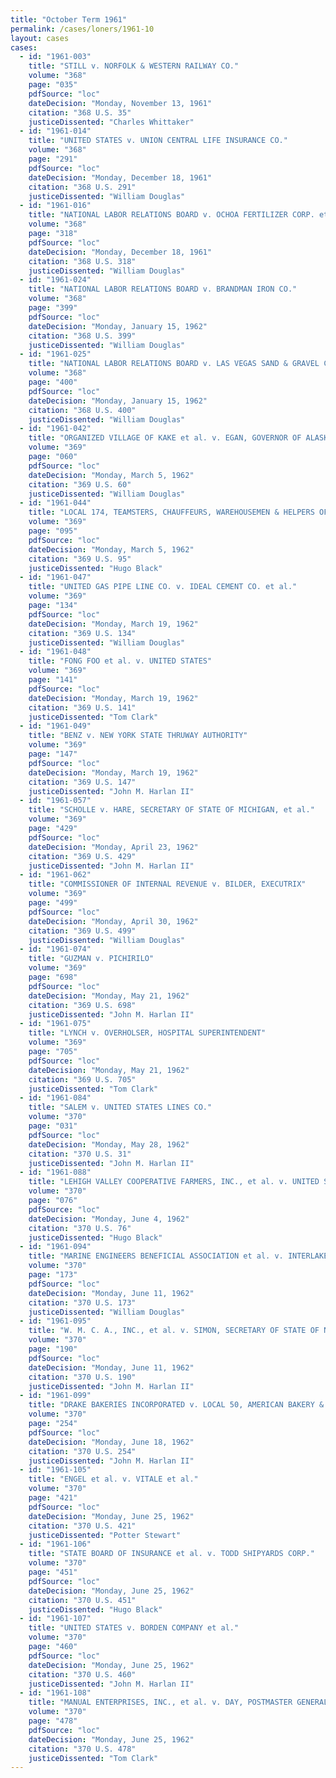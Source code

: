 ```yaml
---
title: "October Term 1961"
permalink: /cases/loners/1961-10
layout: cases
cases:
  - id: "1961-003"
    title: "STILL v. NORFOLK & WESTERN RAILWAY CO."
    volume: "368"
    page: "035"
    pdfSource: "loc"
    dateDecision: "Monday, November 13, 1961"
    citation: "368 U.S. 35"
    justiceDissented: "Charles Whittaker"
  - id: "1961-014"
    title: "UNITED STATES v. UNION CENTRAL LIFE INSURANCE CO."
    volume: "368"
    page: "291"
    pdfSource: "loc"
    dateDecision: "Monday, December 18, 1961"
    citation: "368 U.S. 291"
    justiceDissented: "William Douglas"
  - id: "1961-016"
    title: "NATIONAL LABOR RELATIONS BOARD v. OCHOA FERTILIZER CORP. et al."
    volume: "368"
    page: "318"
    pdfSource: "loc"
    dateDecision: "Monday, December 18, 1961"
    citation: "368 U.S. 318"
    justiceDissented: "William Douglas"
  - id: "1961-024"
    title: "NATIONAL LABOR RELATIONS BOARD v. BRANDMAN IRON CO."
    volume: "368"
    page: "399"
    pdfSource: "loc"
    dateDecision: "Monday, January 15, 1962"
    citation: "368 U.S. 399"
    justiceDissented: "William Douglas"
  - id: "1961-025"
    title: "NATIONAL LABOR RELATIONS BOARD v. LAS VEGAS SAND & GRAVEL CORP."
    volume: "368"
    page: "400"
    pdfSource: "loc"
    dateDecision: "Monday, January 15, 1962"
    citation: "368 U.S. 400"
    justiceDissented: "William Douglas"
  - id: "1961-042"
    title: "ORGANIZED VILLAGE OF KAKE et al. v. EGAN, GOVERNOR OF ALASKA"
    volume: "369"
    page: "060"
    pdfSource: "loc"
    dateDecision: "Monday, March 5, 1962"
    citation: "369 U.S. 60"
    justiceDissented: "William Douglas"
  - id: "1961-044"
    title: "LOCAL 174, TEAMSTERS, CHAUFFEURS, WAREHOUSEMEN & HELPERS OF AMERICA, v. LUCAS FLOUR CO."
    volume: "369"
    page: "095"
    pdfSource: "loc"
    dateDecision: "Monday, March 5, 1962"
    citation: "369 U.S. 95"
    justiceDissented: "Hugo Black"
  - id: "1961-047"
    title: "UNITED GAS PIPE LINE CO. v. IDEAL CEMENT CO. et al."
    volume: "369"
    page: "134"
    pdfSource: "loc"
    dateDecision: "Monday, March 19, 1962"
    citation: "369 U.S. 134"
    justiceDissented: "William Douglas"
  - id: "1961-048"
    title: "FONG FOO et al. v. UNITED STATES"
    volume: "369"
    page: "141"
    pdfSource: "loc"
    dateDecision: "Monday, March 19, 1962"
    citation: "369 U.S. 141"
    justiceDissented: "Tom Clark"
  - id: "1961-049"
    title: "BENZ v. NEW YORK STATE THRUWAY AUTHORITY"
    volume: "369"
    page: "147"
    pdfSource: "loc"
    dateDecision: "Monday, March 19, 1962"
    citation: "369 U.S. 147"
    justiceDissented: "John M. Harlan II"
  - id: "1961-057"
    title: "SCHOLLE v. HARE, SECRETARY OF STATE OF MICHIGAN, et al."
    volume: "369"
    page: "429"
    pdfSource: "loc"
    dateDecision: "Monday, April 23, 1962"
    citation: "369 U.S. 429"
    justiceDissented: "John M. Harlan II"
  - id: "1961-062"
    title: "COMMISSIONER OF INTERNAL REVENUE v. BILDER, EXECUTRIX"
    volume: "369"
    page: "499"
    pdfSource: "loc"
    dateDecision: "Monday, April 30, 1962"
    citation: "369 U.S. 499"
    justiceDissented: "William Douglas"
  - id: "1961-074"
    title: "GUZMAN v. PICHIRILO"
    volume: "369"
    page: "698"
    pdfSource: "loc"
    dateDecision: "Monday, May 21, 1962"
    citation: "369 U.S. 698"
    justiceDissented: "John M. Harlan II"
  - id: "1961-075"
    title: "LYNCH v. OVERHOLSER, HOSPITAL SUPERINTENDENT"
    volume: "369"
    page: "705"
    pdfSource: "loc"
    dateDecision: "Monday, May 21, 1962"
    citation: "369 U.S. 705"
    justiceDissented: "Tom Clark"
  - id: "1961-084"
    title: "SALEM v. UNITED STATES LINES CO."
    volume: "370"
    page: "031"
    pdfSource: "loc"
    dateDecision: "Monday, May 28, 1962"
    citation: "370 U.S. 31"
    justiceDissented: "John M. Harlan II"
  - id: "1961-088"
    title: "LEHIGH VALLEY COOPERATIVE FARMERS, INC., et al. v. UNITED STATES et al."
    volume: "370"
    page: "076"
    pdfSource: "loc"
    dateDecision: "Monday, June 4, 1962"
    citation: "370 U.S. 76"
    justiceDissented: "Hugo Black"
  - id: "1961-094"
    title: "MARINE ENGINEERS BENEFICIAL ASSOCIATION et al. v. INTERLAKE STEAMSHIP CO. et al."
    volume: "370"
    page: "173"
    pdfSource: "loc"
    dateDecision: "Monday, June 11, 1962"
    citation: "370 U.S. 173"
    justiceDissented: "William Douglas"
  - id: "1961-095"
    title: "W. M. C. A., INC., et al. v. SIMON, SECRETARY OF STATE OF NEW YORK, et al."
    volume: "370"
    page: "190"
    pdfSource: "loc"
    dateDecision: "Monday, June 11, 1962"
    citation: "370 U.S. 190"
    justiceDissented: "John M. Harlan II"
  - id: "1961-099"
    title: "DRAKE BAKERIES INCORPORATED v. LOCAL 50, AMERICAN BAKERY & CONFECTIONERY WORKERS INTERNATIONAL, AFL-CIO, et al."
    volume: "370"
    page: "254"
    pdfSource: "loc"
    dateDecision: "Monday, June 18, 1962"
    citation: "370 U.S. 254"
    justiceDissented: "John M. Harlan II"
  - id: "1961-105"
    title: "ENGEL et al. v. VITALE et al."
    volume: "370"
    page: "421"
    pdfSource: "loc"
    dateDecision: "Monday, June 25, 1962"
    citation: "370 U.S. 421"
    justiceDissented: "Potter Stewart"
  - id: "1961-106"
    title: "STATE BOARD OF INSURANCE et al. v. TODD SHIPYARDS CORP."
    volume: "370"
    page: "451"
    pdfSource: "loc"
    dateDecision: "Monday, June 25, 1962"
    citation: "370 U.S. 451"
    justiceDissented: "Hugo Black"
  - id: "1961-107"
    title: "UNITED STATES v. BORDEN COMPANY et al."
    volume: "370"
    page: "460"
    pdfSource: "loc"
    dateDecision: "Monday, June 25, 1962"
    citation: "370 U.S. 460"
    justiceDissented: "John M. Harlan II"
  - id: "1961-108"
    title: "MANUAL ENTERPRISES, INC., et al. v. DAY, POSTMASTER GENERAL"
    volume: "370"
    page: "478"
    pdfSource: "loc"
    dateDecision: "Monday, June 25, 1962"
    citation: "370 U.S. 478"
    justiceDissented: "Tom Clark"
---
```

